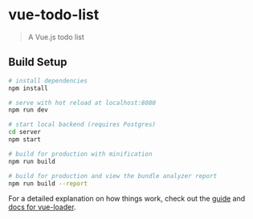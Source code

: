# vue-todo-list

> A Vue.js todo list

## Build Setup

``` bash
# install dependencies
npm install

# serve with hot reload at localhost:8080
npm run dev

# start local backend (requires Postgres)
cd server
npm start

# build for production with minification
npm run build

# build for production and view the bundle analyzer report
npm run build --report
```

For a detailed explanation on how things work, check out the [guide](http://vuejs-templates.github.io/webpack/) and [docs for vue-loader](http://vuejs.github.io/vue-loader).
